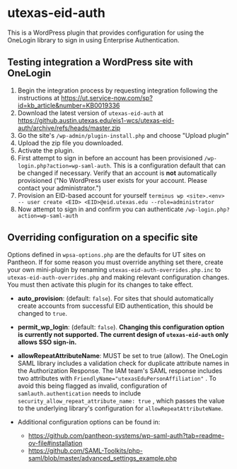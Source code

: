 # utexas-eid-auth

This is a WordPress plugin that provides configuration for using the OneLogin library to sign in using Enterprise Authentication.

## Testing integration a WordPress site with OneLogin
1. Begin the integration process by requesting integration following the instructions at https://ut.service-now.com/sp?id=kb_article&number=KB0019336
1. Download the latest version of `utexas-eid-auth` at https://github.austin.utexas.edu/eis1-wcs/utexas-eid-auth/archive/refs/heads/master.zip
1. Go the site's `/wp-admin/plugin-install.php` and choose "Upload plugin"
1. Upload the zip file you downloaded.
1. Activate the plugin.
1. First attempt to sign in before an account has been provisioned `/wp-login.php?action=wp-saml-auth`. This is a configuration default that can be changed if necessary. Verify that an account is **not** automatically provisioned ("No WordPress user exists for your account. Please contact your administrator.")
1. Provision an EID-based account for yourself `terminus wp <site>.<env> -- user create <EID> <EID>@eid.utexas.edu --role=administrator`
1. Now attempt to sign in and confirm you can authenticate `/wp-login.php?action=wp-saml-auth`

## Overriding configuration on a specific site

Options defined in `wpsa-options.php` are the defaults for UT sites on Pantheon. If for some reason you must override anything set there, create your own mini-plugin by renaming `utexas-eid-auth-overrides.php.inc` to `utexas-eid-auth-overrides.php` and making relevant configuration changes. You must then activate this plugin for its changes to take effect.

- **auto_provision**: (default: `false`). For sites that should automatically create accounts from successful EID authentication, this should be changed to `true`.
- **permit_wp_login**: (default: `false`). **Changing this configuration option is currently not supported. The current design of `utexas-eid-auth` only allows SSO sign-in.**
- **allowRepeatAttributeName**: MUST be set to true (allow). The OneLogin SAML library includes a validation check for duplicate attribute names in the Authorization Response. The IAM team's SAML response includes two attributes with `FriendlyName="utexasEduPersonAffiliation"` . To avoid this being flagged as invalid, configuration of `samlauth.authentication` needs to include `security_allow_repeat_attribute_name: true` , which passes the value to the underlying library's configuration for `allowRepeatAttributeName`.

- Additional configuration options can be found in:
  - https://github.com/pantheon-systems/wp-saml-auth?tab=readme-ov-file#installation
  - https://github.com/SAML-Toolkits/php-saml/blob/master/advanced_settings_example.php





